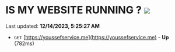 # IS MY WEBSITE RUNNING ? [![](https://img.shields.io/static/v1?label=Sponsor&message=%E2%9D%A4&logo=GitHub&color=%23fe8e86)](https://github.com/sponsors/<username>)

Last updated: **12/14/2023, 5:25:27 AM**

- `GET` [https://youssefservice.me](https://youssefservice.me) - **Up** (782ms)
